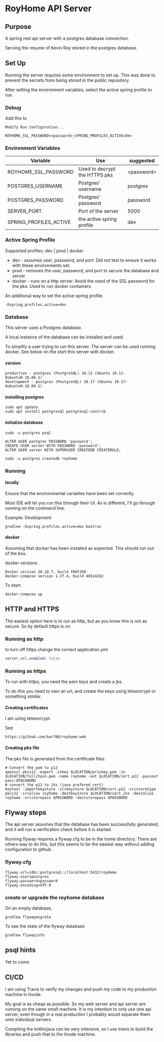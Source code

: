 # RoyHome API Server

## Purpose

A spring rest api server with a postgres database connection.

Serving the resume of Kevin Roy stored in the postgres database.

## Set Up

Running the server requires some environment to set up.  This was done to
prevent the secrets from being stored in the public repository.

After setting the environment variables, select the active spring profile
to run.

### Debug

Add this to

```text
Modify Run Configuration...
```

```text
ROYHOME_SSL_PASSWORD=<password>;SPRING_PROFILES_ACTIVE=dev
```

### Environment Variables


| Variable               | Use                           | suggested    |
| ---------------------- | ----------------------------- | ------------ |
| ROYHOME_SSL_PASSWORD   | Used to decrypt the HTTPS pks | \<password\> |
| POSTGRES_USERNAME      | Postgres' username            | postgres     |
| POSTGRES_PASSWORD      | Postgres' password            | password     |
| SERVER_PORT            | Port of the server            | 5000         |
| SPRING_PROFILES_ACTIVE | the active spring profile     | dev          |

### Active Spring Profile

Supported profiles: dev | prod | docker

* dev - assumes user, password, and port.  Did not test to ensure it works
  with these environments set.
* prod - removes the user, password, and port to secure the database and server
* docker - runs on a http server.  Avoid the need of the SSL password for
  the pks.  Used to run docker containers.

An additional way to set the active spring profile.

```text
-Dspring.profiles.active=dev
```

### Database

This server uses a Postgres database.

A local instance of the database can be installed and used.

To simplify a user trying to run this server.  The server can be used
running docker.  See below on the start this server with docker.

#### version

```text
production - postgres (PostgreSQL) 10.12 (Ubuntu 10.12-0ubuntu0.18.04.1)
development - postgres (PostgreSQL) 10.17 (Ubuntu 10.17-0ubuntu0.18.04.1)
```

#### installing postgres

```shell
sudo apt update
sudo apt install postgresql postgresql-contrib
```

#### initialize database
```shell
sudo -u postgres psql
```
```postgresql
ALTER USER postgres PASSWORD 'password';
CREATE USER server WITH PASSWORD 'password';
ALTER USER server WITH SUPERUSER CREATEDB CREATEROLE;
```

```shell
sudo -u postgres createdb royhome
```

### Running

#### locally

Ensure that the environmental variables have been set correctly.

Most IDE will let you run this through their UI.  As is different, I'll
go through running on the command line.

Example: Development

```shell
gradlew -Dspring.profiles.active=dev bootrun
```

#### docker

Assuming that docker has been installed as expected.  This should run out of the box.

docker versions

```text
Docker version 20.10.7, build f0df350
docker-compose version 1.27.4, build 40524192
```

To start

```shell
docker-compose up
```

## HTTP and HTTPS

The easiest option here is to run as http, but as you know this is not as secure.  So by default https is on.

### Running as http

to turn off https change the correct application.yml

```yaml
server.ssl.enabled: false
```

### Running as https

To run with https, you need the pem keys and create a jks.

To do this you need to own an url, and create the keys using letsencrypt or something similar.

#### Creating certificates

I am using letsencrypt.

See

```shell
https://github.com/kwr760/royhome-web
```

#### Creating pks file

The pks file is generated from the certificate files.

```shell
# Convert the pem to p12
openssl pkcs12 -export -inkey $LOCATION/privkey.pem -in $LOCATION/fullchain.pem -name royhome -out $LOCATION/cert.p12 -passout pass:$PASSWORD
# convert the p12 to jks (java prefered cert)
keytool -importkeystore -srckeystore $LOCATION/cert.p12 -srcstoretype pkcs12 -srcalias royhome -destkeystore $LOCATION/cert.jks -destalias royhome -srcstorepass $PASSWORD -deststorepass $PASSWORD
```

## Flyway steps

The api server assumes that the database has been successfully generated, and it will run a verification check before it
is started.

Running flyway requires a flyway.cfg to be in the home directory.  There are others way to do this, but this seems
to be the easiest way without adding configuration to github.

### flyway.cfg

```
flyway.url=jdbc:postgresql://localhost:5432/royHome
flyway.user=postgres
flyway.password=password
flyway.encoding=UTF-8
```

### create or upgrade the royhome database

On an empty database,

```shell
gradlew flywaymigrate
```

To see the state of the flyway database

```shell
gradlew flywayinfo
```

## psql hints

Yet to come

## CI/CD

I am using Travis to verify my changes and push my code to my production machine in linode.

My goal is as cheap as possible.  So my web server and api server are running on the same small machine.  It is
my intention to only use one api server, even though in a real production I probably would separate them onto
individual servers.

Compiling the kotlin/java can be very intensive, so I use travis to build the libraries and push that to
the linode machine.
